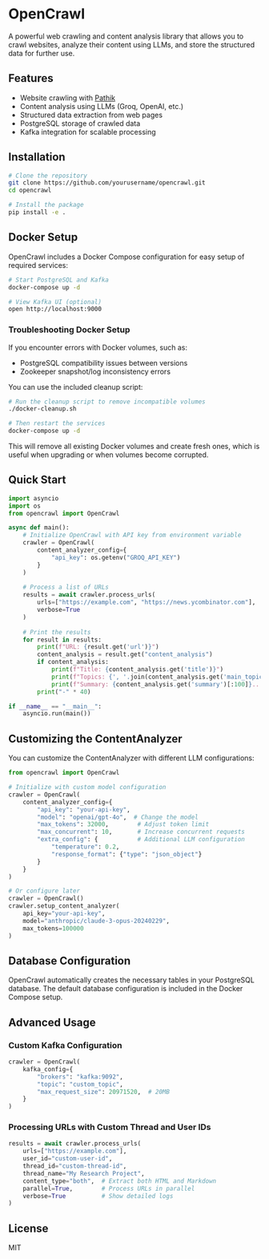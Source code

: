 # OpenCrawl

A powerful web crawling and content analysis library that allows you to crawl websites, analyze their content using LLMs, and store the structured data for further use.

## Features

- Website crawling with [Pathik](https://github.com/menloresearch/pathik)
- Content analysis using LLMs (Groq, OpenAI, etc.)
- Structured data extraction from web pages
- PostgreSQL storage of crawled data
- Kafka integration for scalable processing

## Installation

```bash
# Clone the repository
git clone https://github.com/yourusername/opencrawl.git
cd opencrawl

# Install the package
pip install -e .
```

## Docker Setup

OpenCrawl includes a Docker Compose configuration for easy setup of required services:

```bash
# Start PostgreSQL and Kafka
docker-compose up -d

# View Kafka UI (optional)
open http://localhost:9000
```

### Troubleshooting Docker Setup

If you encounter errors with Docker volumes, such as:
- PostgreSQL compatibility issues between versions
- Zookeeper snapshot/log inconsistency errors

You can use the included cleanup script:

```bash
# Run the cleanup script to remove incompatible volumes
./docker-cleanup.sh

# Then restart the services
docker-compose up -d
```

This will remove all existing Docker volumes and create fresh ones, which is useful when upgrading or when volumes become corrupted.

## Quick Start

```python
import asyncio
import os
from opencrawl import OpenCrawl

async def main():
    # Initialize OpenCrawl with API key from environment variable
    crawler = OpenCrawl(
        content_analyzer_config={
            "api_key": os.getenv("GROQ_API_KEY")
        }
    )
    
    # Process a list of URLs
    results = await crawler.process_urls(
        urls=["https://example.com", "https://news.ycombinator.com"],
        verbose=True
    )
    
    # Print the results
    for result in results:
        print(f"URL: {result.get('url')}")
        content_analysis = result.get("content_analysis")
        if content_analysis:
            print(f"Title: {content_analysis.get('title')}")
            print(f"Topics: {', '.join(content_analysis.get('main_topics', []))}")
            print(f"Summary: {content_analysis.get('summary')[:100]}...")
        print("-" * 40)

if __name__ == "__main__":
    asyncio.run(main())
```

## Customizing the ContentAnalyzer

You can customize the ContentAnalyzer with different LLM configurations:

```python
from opencrawl import OpenCrawl

# Initialize with custom model configuration
crawler = OpenCrawl(
    content_analyzer_config={
        "api_key": "your-api-key",
        "model": "openai/gpt-4o",  # Change the model
        "max_tokens": 32000,        # Adjust token limit
        "max_concurrent": 10,       # Increase concurrent requests
        "extra_config": {           # Additional LLM configuration
            "temperature": 0.2,
            "response_format": {"type": "json_object"}
        }
    }
)

# Or configure later
crawler = OpenCrawl()
crawler.setup_content_analyzer(
    api_key="your-api-key",
    model="anthropic/claude-3-opus-20240229",
    max_tokens=100000
)
```

## Database Configuration

OpenCrawl automatically creates the necessary tables in your PostgreSQL database. The default database configuration is included in the Docker Compose setup.

## Advanced Usage

### Custom Kafka Configuration

```python
crawler = OpenCrawl(
    kafka_config={
        "brokers": "kafka:9092",
        "topic": "custom_topic",
        "max_request_size": 20971520,  # 20MB
    }
)
```

### Processing URLs with Custom Thread and User IDs

```python
results = await crawler.process_urls(
    urls=["https://example.com"],
    user_id="custom-user-id",
    thread_id="custom-thread-id",
    thread_name="My Research Project",
    content_type="both",  # Extract both HTML and Markdown
    parallel=True,        # Process URLs in parallel
    verbose=True          # Show detailed logs
)
```

## License

MIT 